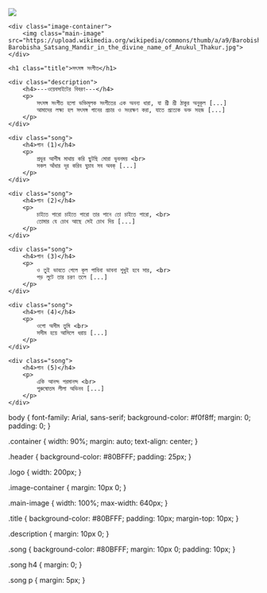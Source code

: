 <!DOCTYPE html>
<html lang="bn">
<head>
    <meta charset="UTF-8">
    <meta name="viewport" content="width=device-width, initial-scale=1.0">
    <title>সৎসঙ্গ সংগীত</title>
    <link rel="stylesheet" href="style.css">
</head>
<body>

<div class="container">
    <div class="header">
        <img class="logo" src="https://encrypted-tbn0.gstatic.com/images?q=tbn:ANd9GcQdTPmPBEEyDNtK2RnpuxLfBNv0c1YZGwkHyiWBmXUTHLLDg3yRYgfuUxvl&s=10">
    </div>

    <div class="image-container">
        <img class="main-image" src="https://upload.wikimedia.org/wikipedia/commons/thumb/a/a9/Barobisha_Satsang_Mandir_in_the_divine_name_of_Anukul_Thakur.jpg/640px-Barobisha_Satsang_Mandir_in_the_divine_name_of_Anukul_Thakur.jpg">
    </div>

    <h1 class="title">সৎসঙ্গ সংগীত</h1>

    <div class="description">
        <h4>---ওয়েবসাইটের বিবরণ---</h4>
        <p>
            সৎসঙ্গ সংগীত হলো ভক্তিমূলক সংগীতের এক অনন্য ধারা, যা শ্রী শ্রী ঠাকুর অনুকূল [...]
            আমাদের লক্ষ্য হল সৎসঙ্গ গানের প্রচার ও সংরক্ষণ করা, যাতে প্রত্যেক ভক্ত সহজ [...]
        </p>
    </div>

    <div class="song">
        <h4>গান (1)</h4>
        <p>
            প্রভুর আশীষ মাথায় করি ছুটছি মোরা ভুবনময় <br>
            সকল আঁধার দূর করিব ঘুচাব সব অবক্ [...]
        </p>
    </div>

    <div class="song">
        <h4>গান (2)</h4>
        <p>
            চাইতে পারো চাইতে পারো তার পানে তো চাইতে পারো, <br>
            তোমার যে চোখ আছে সেই চোখ দিয় [...]
        </p>
    </div>

    <div class="song">
        <h4>গান (3)</h4>
        <p>
            ও তুই ভাবতে গেলে কূল পাবিনা ভাবনা শুধুই হবে সার, <br>
            পড় লুটে তার চরণ তলে [...]
        </p>
    </div>

    <div class="song">
        <h4>গান (4)</h4>
        <p>
            ওগাে অসীম তুমি <br>
            সসীম হয়ে আসিলে ধরায় [...]
        </p>
    </div>

    <div class="song">
        <h4>গান (5)</h4>
        <p>
            একি আনন্দ পরমানন্দ <br>
            পুরুষোত্তম লীলা অভিনব [...]
        </p>
    </div>

</div>

</body>
</html>


body {
    font-family: Arial, sans-serif;
    background-color: #f0f8ff;
    margin: 0;
    padding: 0;
}

.container {
    width: 90%;
    margin: auto;
    text-align: center;
}

.header {
    background-color: #80BFFF;
    padding: 25px;
}

.logo {
    width: 200px;
}

.image-container {
    margin: 10px 0;
}

.main-image {
    width: 100%;
    max-width: 640px;
}

.title {
    background-color: #80BFFF;
    padding: 10px;
    margin-top: 10px;
}

.description {
    margin: 10px 0;
}

.song {
    background-color: #80BFFF;
    margin: 10px 0;
    padding: 10px;
}

.song h4 {
    margin: 0;
}

.song p {
    margin: 5px;
}
